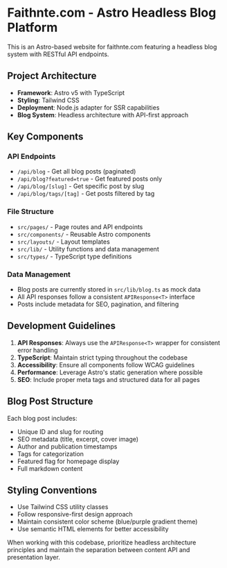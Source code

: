 <!-- Use this file to provide workspace-specific custom instructions to Copilot. For more details, visit https://code.visualstudio.com/docs/copilot/copilot-customization#_use-a-githubcopilotinstructionsmd-file -->

# Faithnte.com - Astro Headless Blog Platform

This is an Astro-based website for faithnte.com featuring a headless blog system with RESTful API endpoints.

## Project Architecture

- **Framework**: Astro v5 with TypeScript
- **Styling**: Tailwind CSS
- **Deployment**: Node.js adapter for SSR capabilities
- **Blog System**: Headless architecture with API-first approach

## Key Components

### API Endpoints

- `/api/blog` - Get all blog posts (paginated)
- `/api/blog?featured=true` - Get featured posts only
- `/api/blog/[slug]` - Get specific post by slug
- `/api/blog/tags/[tag]` - Get posts filtered by tag

### File Structure

- `src/pages/` - Page routes and API endpoints
- `src/components/` - Reusable Astro components
- `src/layouts/` - Layout templates
- `src/lib/` - Utility functions and data management
- `src/types/` - TypeScript type definitions

### Data Management

- Blog posts are currently stored in `src/lib/blog.ts` as mock data
- All API responses follow a consistent `APIResponse<T>` interface
- Posts include metadata for SEO, pagination, and filtering

## Development Guidelines

1. **API Responses**: Always use the `APIResponse<T>` wrapper for consistent error handling
2. **TypeScript**: Maintain strict typing throughout the codebase
3. **Accessibility**: Ensure all components follow WCAG guidelines
4. **Performance**: Leverage Astro's static generation where possible
5. **SEO**: Include proper meta tags and structured data for all pages

## Blog Post Structure

Each blog post includes:

- Unique ID and slug for routing
- SEO metadata (title, excerpt, cover image)
- Author and publication timestamps
- Tags for categorization
- Featured flag for homepage display
- Full markdown content

## Styling Conventions

- Use Tailwind CSS utility classes
- Follow responsive-first design approach
- Maintain consistent color scheme (blue/purple gradient theme)
- Use semantic HTML elements for better accessibility

When working with this codebase, prioritize headless architecture principles and maintain the separation between content API and presentation layer.
